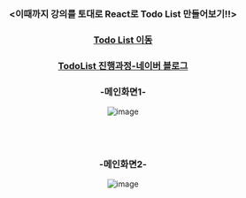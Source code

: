 <div align="center">

### <이때까지 강의를 토대로 React로 Todo List 만들어보기!!>

### [Todo List 이동](https://myh-todo.web.app/)
### [TodoList 진행과정-네이버 블로그](https://blog.naver.com/fldh3369/222640277598)

### -메인화면1-
![image](https://user-images.githubusercontent.com/90823418/175886786-b145cba1-f4ce-4ede-816c-beff1a64eff4.png)
<br/>
<br/>
<br/>
<br/>
### -메인화면2-
![image](https://user-images.githubusercontent.com/90823418/175886914-58a25240-9230-487a-bee3-3eb48f1f496b.png)
</div> 
